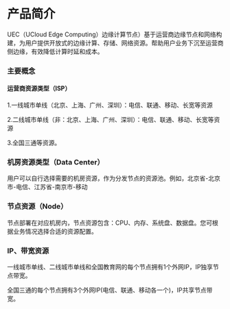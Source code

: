 # 产品简介

UEC（UCloud Edge Computing）边缘计算节点）基于运营商边缘节点和网络构建，为用户提供开放式的边缘计算、存储、网络资源。帮助用户业务下沉至运营商侧边缘，有效降低计算时延和成本。



### 主要概念

#### 运营商资源类型（ISP）

1.一线城市单线（北京、上海、广州、深圳）：电信、联通、移动、长宽等资源

2.二线城市单线（非：北京、上海、广州、深圳）：电信、联通、移动、长宽等资源

3.全国三通等资源。

### 机房资源类型（Data Center）

用户可以自行选择需要的机房资源，作为分发节点的资源池。例如，北京省-北京市-电信、江苏省-南京市-移动

### 节点资源（Node）

节点部署在对应机房内，节点资源包含：CPU、内存、系统盘、数据盘。您可根据业务情况选择合适的资源配置。

### IP、带宽资源

一线城市单线、二线城市单线和全国教育网的每个节点拥有1个外网IP，IP独享节点带宽。

全国三通的每个节点拥有3个外网IP(电信、联通、移动各一个)，IP共享节点带宽。



### 